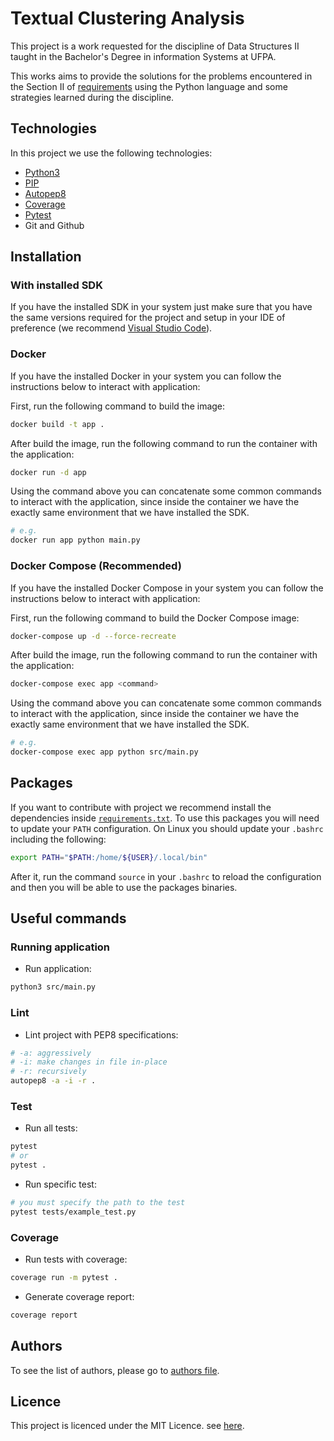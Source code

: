 # Textual Clustering Analysis

This project is a work requested for the discipline of Data Structures II taught in the Bachelor's Degree in information Systems at UFPA.

This works aims to provide the solutions for the problems encountered in the Section II of [requirements](src/assets/requirements.pdf) using the Python language and some strategies learned during the discipline.

## Technologies

In this project we use the following technologies:

- [Python3](https://www.python.org/)
- [PIP](https://pypi.org/project/pip/)
- [Autopep8](https://pypi.org/project/autopep8/)
- [Coverage](https://pypi.org/project/coverage/)
- [Pytest](https://pypi.org/project/pytest/)
- Git and Github

## Installation

### With installed SDK

If you have the installed SDK in your system just make sure that you have the same versions required for the project and setup in your IDE of preference (we recommend [Visual Studio Code](https://code.visualstudio.com/)).

### Docker

If you have the installed Docker in your system you can follow the instructions below to interact with application:

First, run the following command to build the image:

```bash
docker build -t app .
```

After build the image, run the following command to run the container with the application:

```bash
docker run -d app
```

Using the command above you can concatenate some common commands to interact with the application, since inside the container we have the exactly same environment that we have installed the SDK.

```bash
# e.g.
docker run app python main.py
```

### Docker Compose (Recommended)

If you have the installed Docker Compose in your system you can follow the instructions below to interact with application:

First, run the following command to build the Docker Compose image:

```bash
docker-compose up -d --force-recreate
```

After build the image, run the following command to run the container with the application:

```bash
docker-compose exec app <command>
```

Using the command above you can concatenate some common commands to interact with the application, since inside the container we have the exactly same environment that we have installed the SDK.

```bash
# e.g.
docker-compose exec app python src/main.py
```

## Packages

If you want to contribute with project we recommend install the dependencies inside [`requirements.txt`](requirements.txt). To use this packages you will need to update your `PATH` configuration. On Linux you should update your `.bashrc` including the following:

```bash
export PATH="$PATH:/home/${USER}/.local/bin"
```

After it, run the command `source` in your `.bashrc` to reload the configuration and then you will be able to use the packages binaries.

## Useful commands

### Running application

- Run application:

```bash
python3 src/main.py
```

### Lint

- Lint project with PEP8 specifications:

```bash
# -a: aggressively
# -i: make changes in file in-place
# -r: recursively
autopep8 -a -i -r .
```

### Test

- Run all tests:

```bash
pytest
# or
pytest .
```

- Run specific test:

```bash
# you must specify the path to the test
pytest tests/example_test.py
```

### Coverage

- Run tests with coverage:

```bash
coverage run -m pytest .
```

- Generate coverage report:

```bash
coverage report
```

## Authors

To see the list of authors, please go to [authors file](AUTHORS.md).

## Licence

This project is licenced under the MIT Licence. see [here](LICENSE.md).
